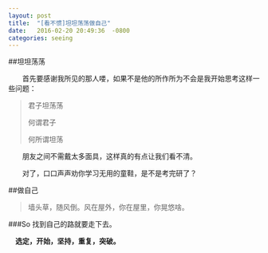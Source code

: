 ```yaml
---
layout: post
title:  "[看不惯]坦坦荡荡做自己"
date:   2016-02-20 20:49:36  -0800
categories: seeing
---
```

##坦坦荡荡

　　首先要感谢我所见的那人喽，如果不是他的所作所为不会是我开始思考这样一些问题：
> 君子坦荡荡
> 
> 何谓君子
> 
> 何所谓坦荡

　　朋友之间不需戴太多面具，这样真的有点让我们看不清。

　　对了，口口声声劝你学习无用的童鞋，是不是考完研了？

##做自己

>墙头草，随风倒。风在屋外，你在屋里，你晃悠啥。


###So 找到自己的路就要走下去。

　**选定，开始，坚持，重复，突破。**